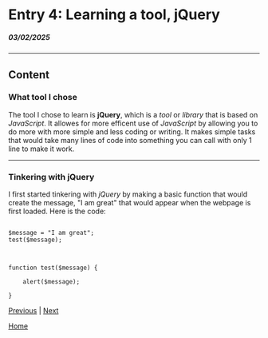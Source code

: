 # Entry 4: Learning a tool, jQuery
##### 03/02/2025

---

## Content

### What tool I chose

The tool I chose to learn is **jQuery**, which is a _tool_ or _library_ that is based on _JavaScript_. It allowes for more efficent use of _JavaScript_ by allowing you to do more with more simple and less coding or writing. It makes simple tasks that would take many lines of code into something you can call with only 1 line to make it work.

---

### Tinkering with jQuery

I first started tinkering with _jQuery_ by making a basic function that would create the message, "I am great" that would appear when the webpage is first loaded. Here is the code:

``` 

$message = "I am great";
test($message);



function test($message) {

    alert($message);

}

```















[Previous](entry03.md) | [Next](entry05.md)

[Home](../README.md)
